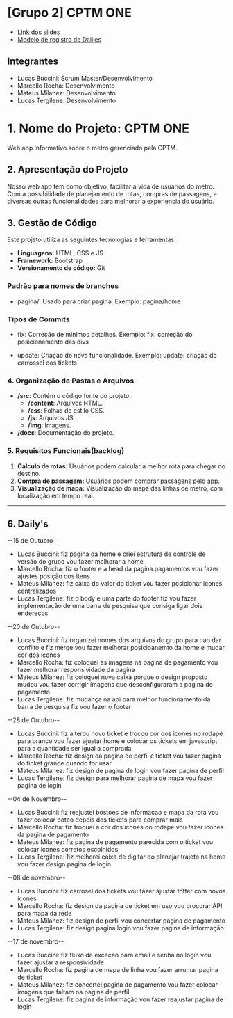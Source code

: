 # [Grupo 2] CPTM ONE

- [Link dos slides](https://docs.google.com/presentation/d/1WhcmPL6o3zCwUjxxyQNF7d44-AmTVTR8ej00qzn1UnQ/edit?usp=sharing)
- [Modelo de registro de Dailies](https://docs.google.com/document/d/1sg9-XnS0XWlmYKIeP0JerL6xg7LS9sgfdZZyv98aP5c/edit?usp=sharing)

## Integrantes

- Lucas Buccini: Scrum Master/Desenvolvimento
- Marcello Rocha: Desenvolvimento
- Mateus Milanez: Desenvolvimento
- Lucas Tergilene: Desenvolvimento

# 1. Nome do Projeto: CPTM ONE

Web app informativo sobre o metro gerenciado pela CPTM.

## 2. Apresentação do Projeto

Nosso web app tem como objetivo, facilitar a vida de usuários do metro. Com a possibilidade de planejamento de rotas, compras de passagens, e diversas outras funcionalidades para melhorar a experiencia do usuário.

## 3. Gestão de Código

Este projeto utiliza as seguintes tecnologias e ferramentas:

- **Linguagens:** HTML, CSS e JS
- **Framework:** Bootstrap
- **Versionamento de código:** Git

### Padrão para nomes de branches

- pagina/: Usado para criar pagina.
Exemplo: pagina/home



### Tipos de Commits


- fix: Correção de minimos detalhes.
Exemplo: fix: correção do posicionamento das divs

- update: Criação de nova funcionalidade.
Exemplo: update: criação do carrossel dos tickets

### 4. Organização de Pastas e Arquivos

- **/src**: Contém o código fonte do projeto.
  - **/content**: Arquivos HTML.
  - **/css**: Folhas de estilo CSS.
  - **/js**: Arquivos JS.
  - **/img**: Imagens.
- **/docs**: Documentação do projeto.


### 5. Requisitos Funcionais(backlog)

1. **Calculo de rotas:** Usuários podem calcular a melhor rota para chegar no destino.
2. **Compra de passagem:** Usuários podem comprar passagens pelo app.
3. **Visualização de mapa:** Visualização do mapa das linhas de metro, com localização em tempo real.

---

## 6. Daily's
--15 de Outubro--
- Lucas Buccini:
fiz pagina da home e criei estrutura de controle de versão do grupo
vou fazer melhorar a home
- Marcello Rocha:
fiz o footer e a head da pagina pagamentos
vou fazer ajustes posição dos itens
- Mateus Milanez:
fiz caixa do valor do ticket
vou fazer posicionar icones centralizados
- Lucas Tergilene:
fiz o body e uma parte do footer
fiz vou fazer implementação de uma barra de pesquisa que consiga ligar dois endereços 

--20 de Outubro--
- Lucas Buccini:
fiz organizei nomes dos arquivos do grupo para nao dar conflito e fiz merge 
vou fazer melhorar posicioanemto da home e mudar cor dos icones
- Marcello Rocha:
fiz coloquei as imagens na pagina de pagamento
vou fazer melhorar responsividade da pagina
- Mateus Milanez: 
fiz coloquei nova caixa porque o design proposto mudou
vou fazer corrigir imagens que desconfiguraram a pagina de pagamento
- Lucas Tergilene:
fiz mudança na api para melhor funcionamento da barra de pesquisa
fiz vou fazer o footer

--28 de Outubro--
- Lucas Buccini:
fiz alterou novo ticket e trocou cor dos icones no rodapé para branco
vou fazer ajustar home e colocar os tickets em javascript para a quantidade ser igual a comprada
- Marcello Rocha:
fiz design da pagina de perfil e ticket
vou fazer pagina do ticket grande quando for usar
- Mateus Milanez: 
fiz design de pagina de login
vou fazer pagina de perfil
- Lucas Tergilene:
fiz design para melhorar pagina de mapa
vou fazer pagina de login

--04 de Novembro--
- Lucas Buccini:
fiz reajustei bostoes de informacao e mapa da rota
vou fazer colocar botao depois dos tickets para comprar mais 
- Marcello Rocha:
fiz troquei a cor dos icones do rodape
vou fazer icones da pagina de pagamento
- Mateus Milanez: 
fiz pagina de pagamento parecida com o ticket 
vou colocar icones corretos escolhidos
- Lucas Tergilene:
fiz melhorei caixa de digitar do planejar trajeto na home
vou fazer design pagina de login

--08 de novembro--
- Lucas Buccini:
fiz carrosel dos tickets
vou fazer ajustar fotter com novos icones
- Marcello Rocha:
fiz design da pagina de ticket em uso
vou procurar API para mapa da rede 
- Mateus Milanez: 
fiz design de perfil
vou concertar pagina de pagamento
- Lucas Tergilene:
fiz design pagina login
vou fazer pagina de informação

--17 de novembro--
- Lucas Buccini:
fiz fluxo de excecao para email e senha no login
vou fazer ajustar a responsividade 
- Marcello Rocha:
fiz pagina de mapa de linha
vou fazer arrumar pagina de ticket
- Mateus Milanez: 
fiz concertei pagina de pagamento 
vou fazer colocar imagens que faltam na pagina de perfil
- Lucas Tergilene:
fiz pagina de informação
vou fazer reajustar pagina de login

